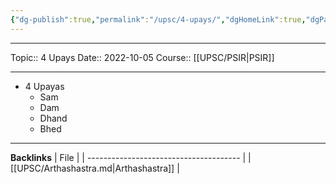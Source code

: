 ```yaml
---
{"dg-publish":true,"permalink":"/upsc/4-upays/","dgHomeLink":true,"dgPassFrontmatter":false}
---
```


----
Topic:: 4 Upays
Date:: 2022-10-05
Course:: [[UPSC/PSIR|PSIR]] 

----
- 4 Upayas 
	- Sam 
	- Dam 
	- Dhand 
	- Bhed

---
**Backlinks**
| File                                   |
| -------------------------------------- |
| [[UPSC/Arthashastra.md\|Arthashastra]] |



